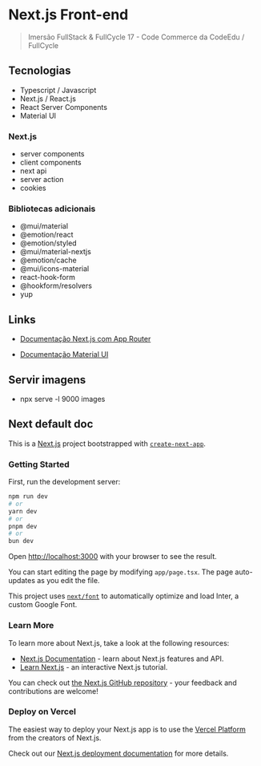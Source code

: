 # Next.js Front-end

> Imersão FullStack & FullCycle 17 - Code Commerce da CodeEdu / FullCycle

## Tecnologias

- Typescript / Javascript
- Next.js / React.js
- React Server Components
- Material UI

### Next.js

- server components
- client components
- next api
- server action
- cookies

### Bibliotecas adicionais

- @mui/material
- @emotion/react
- @emotion/styled
- @mui/material-nextjs
- @emotion/cache
- @mui/icons-material
- react-hook-form
- @hookform/resolvers
- yup

## Links

- [Documentação Next.js com App Router](https://nextjs.org/docs)

- [Documentação Material UI](https://mui.com/material-ui/getting-started/)

## Servir imagens

- npx serve -l 9000 images

## Next default doc

This is a [Next.js](https://nextjs.org/) project bootstrapped with [`create-next-app`](https://github.com/vercel/next.js/tree/canary/packages/create-next-app).

### Getting Started

First, run the development server:

```bash
npm run dev
# or
yarn dev
# or
pnpm dev
# or
bun dev
```

Open [http://localhost:3000](http://localhost:3000) with your browser to see the result.

You can start editing the page by modifying `app/page.tsx`. The page auto-updates as you edit the file.

This project uses [`next/font`](https://nextjs.org/docs/basic-features/font-optimization) to automatically optimize and load Inter, a custom Google Font.

### Learn More

To learn more about Next.js, take a look at the following resources:

- [Next.js Documentation](https://nextjs.org/docs) - learn about Next.js features and API.
- [Learn Next.js](https://nextjs.org/learn) - an interactive Next.js tutorial.

You can check out [the Next.js GitHub repository](https://github.com/vercel/next.js/) - your feedback and contributions are welcome!

### Deploy on Vercel

The easiest way to deploy your Next.js app is to use the [Vercel Platform](https://vercel.com/new?utm_medium=default-template&filter=next.js&utm_source=create-next-app&utm_campaign=create-next-app-readme) from the creators of Next.js.

Check out our [Next.js deployment documentation](https://nextjs.org/docs/deployment) for more details.
